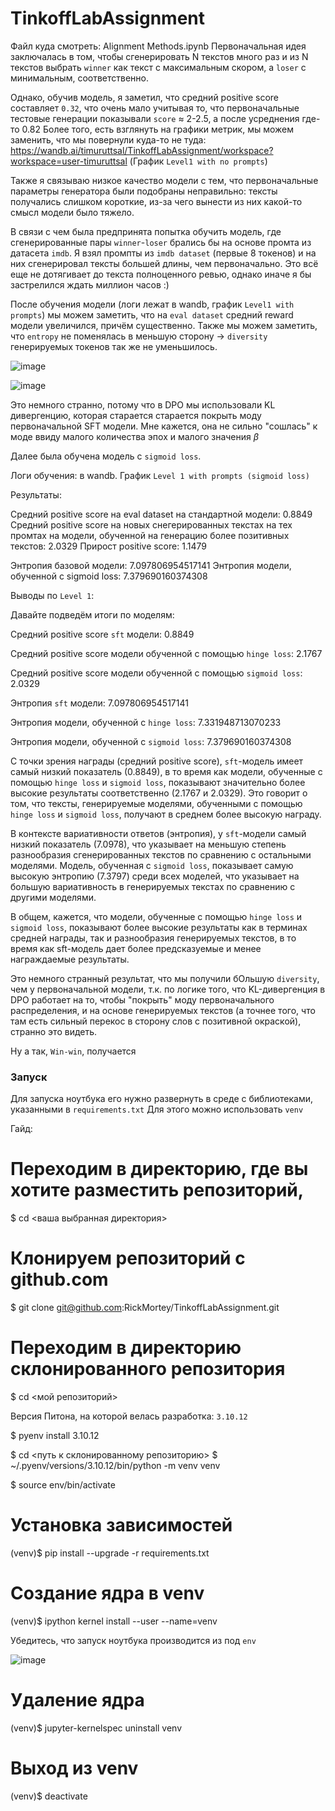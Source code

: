# TinkoffLabAssignment

Файл куда смотреть: Alignment Methods.ipynb
Первоначальная идея заключалась в том, чтобы сгенерировать N текстов много раз и из N текстов выбрать `winner` как текст с максимальным скором, а `loser` с минимальным, соответственно.

Однако, обучив модель, я заметил, что средний positive score составляет `0.32`, что очень мало учитывая то, что первоначальные тестовые генерации показывали `score` $\approx$ 2-2.5, а после усреднения где-то 0.82 Более того, есть взглянуть на графики метрик, мы можем заменить, что мы повернули куда-то не туда: https://wandb.ai/timuruttsal/TinkoffLabAssignment/workspace?workspace=user-timuruttsal (График `Level1 with no prompts`)

Также я связываю низкое качество модели с тем, что первоначальные параметры генератора были подобраны неправильно: тексты получались слишком короткие, из-за чего вынести из них какой-то смысл модели было тяжело.

В связи с чем была предпринята попытка обучить модель, где сгенерированные пары `winner`-`loser` брались бы на основе промта из датасета `imdb`. Я взял промпты из `imdb dataset` (первые 8 токенов) и на них сгенерировал тексты большей длины, чем первоначально. Это всё еще не дотягивает до текста полноценного ревью, однако иначе я бы застрелился ждать миллион часов :)

После обучения модели (логи лежат в wandb, график `Level1 with prompts`) мы можем заметить, что на `eval dataset` средний reward модели увеличился, причём существенно. Также мы можем заметить, что `entropy` не поменялась в меньшую сторону -> `diversity` генерируемых токенов так же не уменьшилось.

![image](https://github.com/RickMortey/TinkoffLabAssignment/assets/47125236/817f0a6d-aab5-4279-850f-83e6362c6dc0)

![image](https://github.com/RickMortey/TinkoffLabAssignment/assets/47125236/02d28b70-5aa4-495c-9e6f-b5a26beced6b)

Это немного странно, потому что в DPO мы использовали KL дивергенцию, которая старается старается покрыть моду первоначальной SFT модели.
Мне кажется, она не сильно "сошлась" к моде ввиду малого количества эпох и малого значения $\beta$

Далее была обучена модель с `sigmoid loss`.

Логи обучения: в wandb. График `Level 1 with prompts (sigmoid loss)`

Результаты:

Средний positive score на eval dataset на стандартной модели: 0.8849
Средний positive score на новых снегерированных текстах на тех промтах на модели, обученной на генерацию более позитивных текстов: 2.0329
Прирост positive score: 1.1479

Энтропия базовой модели: 7.097806954517141
Энтропия модели, обученной с sigmoid loss: 7.379690160374308

Выводы по `Level 1`:

Давайте подведём итоги по моделям:

Средний positive score  `sft` модели: 0.8849

Средний positive score модели обученной с помощью `hinge loss`: 2.1767

Средний positive score модели обученной с помощью `sigmoid loss`: 2.0329


Энтропия `sft` модели: 7.097806954517141

Энтропия модели, обученной с `hinge loss`: 7.331948713070233

Энтропия модели, обученной с `sigmoid loss`: 7.379690160374308

С точки зрения награды (средний positive score), `sft`-модель имеет самый низкий показатель (0.8849), в то время как модели, обученные с помощью `hinge loss` и `sigmoid loss`, показывают значительно более высокие результаты соответственно (2.1767 и 2.0329). Это говорит о том, что тексты, генерируемые моделями, обученными с помощью `hinge loss` и `sigmoid loss`, получают в среднем более высокую награду.

В контексте вариативности ответов (энтропия), у `sft`-модели самый низкий показатель (7.0978), что указывает на меньшую степень разнообразия сгенерированных текстов по сравнению с остальными моделями. Модель, обученная с `sigmoid loss`, показывает самую высокую энтропию (7.3797) среди всех моделей, что указывает на большую вариативность в генерируемых текстах по сравнению с другими моделями.

В общем, кажется, что модели, обученные с помощью `hinge loss` и `sigmoid loss`, показывают более высокие результаты как в терминах средней награды, так и разнообразия генерируемых текстов, в то время как sft-модель дает более предсказуемые и менее награждаемые результаты.

Это немного странный результат, что мы получили бОльшую `diversity`, чем у первоначальной модели, т.к. по логике того, что KL-дивергенция в DPO работает на то, чтобы "покрыть" моду первоначального распределения, и на основе генерируемых текстов (а точнее того, что там есть сильный перекос в сторону слов с позитивной окраской), странно это видеть.

Ну а так, `Win-win`, получается


### Запуск
Для запуска ноутбука его нужно развернуть в среде с библиотеками, указанными в `requirements.txt`
Для этого можно использовать `venv`

Гайд:
# Переходим в директорию, где вы хотите разместить репозиторий,
$ cd <ваша выбранная директория>

# Клонируем репозиторий с github.com
$ git clone git@github.com:RickMortey/TinkoffLabAssignment.git

# Переходим в директорию склонированного репозитория
$ cd <мой репозиторий>

Версия Питона, на которой велась разработка: `3.10.12`

$ pyenv install 3.10.12

$ cd <путь к склонированному репозиторию>
$ ~/.pyenv/versions/3.10.12/bin/python -m venv venv

$ source env/bin/activate

# Установка зависимостей

(venv)$ pip install --upgrade -r requirements.txt

# Создание ядра в venv

(venv)$ ipython kernel install --user --name=venv

Убедитесь, что запуск ноутбука производится из под `env`

![image](https://github.com/RickMortey/TinkoffLabAssignment/assets/47125236/d887f5bc-8651-4411-9390-a58a0c1167e9)

# Удаление ядра

(venv)$ jupyter-kernelspec uninstall venv

# Выход из venv

(venv)$ deactivate
